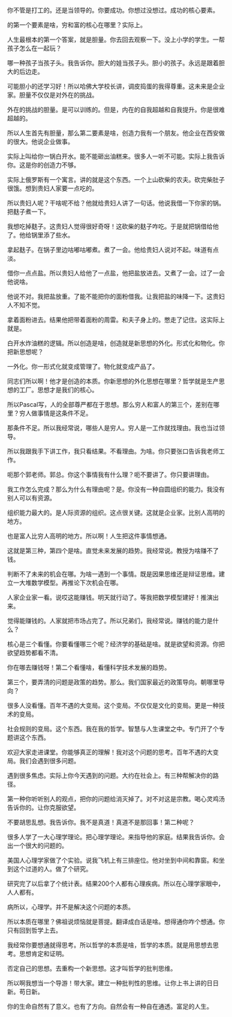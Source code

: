 你不管是打工的。还是当领导的。你要成功。你想过没想过。成功的核心要素。

的第一个要素是啥，穷和富的核心在哪里？实际上。

人生最根本的第一个答案，就是胆量。你去回去观察一下。没上小学的学生。一帮孩子怎么在一起玩？

哪一种孩子当孩子头。我告诉你。胆大的娃当孩子头。胆小的孩子。永远是跟着胆大的后边走。

可能胆小的还学习好！所以哈佛大学校长讲，调皮捣蛋的我得尊重。这未来是企业家。胆量不仅仅是对外在的挑战。

外在的挑战的胆量。是可以训练的。但是，内在的自我超越和自我提升。你是很难超越的。

所以人生首先有胆量，那么第二要素是啥，创造力我有一个朋友。他企业在西安做的很大。他说企业做事。

实际上叫给你一锅白开水。能不能砸出油糕来。很多人一听不可能。实际上我告诉你。这是你的创造力不够。

实际上俄罗斯有一个寓言。讲的就是这个东西。一个上山砍柴的农夫。砍完柴肚子很饿。想到贵妇人家要一点吃的。

所以贵妇人呢？干啥呢不给？他就给贵妇人讲了一句话。他说我借一下你家的锅。把麸子煮一下。

我想吃掉麸子。这贵妇人觉得很好奇呀！这砍柴的麸子咋吃。于是就把锅借给他了。他给锅里添了些水。

拿起麸子。在锅子里边咕嘟咕嘟煮。煮了一会。他给贵妇人说对不起。味道有点淡。

借你一点点盐。所以贵妇人给他了一点盐，他把盐放进去。又煮了一会。过了一会他说啥。

他说不对。我把盐放重。了能不能把你的面粉借我。让我把盐的味降一下。这贵妇人不知不觉。

拿着面粉进去。结果他把带着面粉的周雷。和夫子身上的。憋走了记住。这实际上就是。

白开水炸油糕的逻辑。所以创造是啥，创造就是新思想的外化。形式化和物化。你把新思想呢？

一外化。你一形式化就变成管理了。物化就变成产品了。

同志们所以啊！他才是创造的本质。你新思想的外化思想在哪里？哲学就是生产思想的工厂。思想才是我们的核心。

所以Pascal写，人的全部尊严都在于思想。那么穷人和富人的第三个，差别在哪里？穷人做事情是这条件不足。

那条件不足。所以我经常说，哪些人是穷人。穷人是一工作就找理由。我也当过领导。

所以我跟我手下讲工作，我只看结果。不看理由。为啥。你只要张口告诉我老师工作。

呃那个郭老师。郭总。你这个事情我有什么理？呃不要讲了。你只要讲理由。

我工作怎么完成？那么为什么有理由呢？是。你没有一种自圆组织的能力。我没有别人可以有资源。

组织能力最大的。是人际资源的组织。这点很关键。这就是企业家。比别人高明的地方。

也是富人比穷人高明的地方。所以啊！人生把这件事情想通。

这就是第三种，第四个是啥。直觉未来发展的趋势。我经常说。教授为啥赚不了钱。

判断不了未来的机会在哪。为啥一遇到一个事情。既是因果思维还是辩证思维。建立一大堆数学模型。再推论下次机会在哪。

人家企业家一看。说哎这能赚钱。明天就行动了。等我把数学模型建好！推演出来。

觉得能赚钱的。人家就把市场占完了。所以兄弟们，我经常说。赚钱的能力是什么？

核心是三个看懂。你要看懂哪三个呢？经济学的基础是啥。就是欲望和资源。你把欲望趋势都看不清。

你在哪去赚钱呀！第二个看懂啥，看懂科学技术发展的趋势。

第三个，要弄清的问题是政策的趋势。那么。我们国家最近的政策导向。朝哪里导向？

很多人没看懂。百年不遇的大变局。这个变局。不仅仅是文化的变局。更是一种技术的变局。

社会规则的变局。这个东西。我在我的哲学。智慧与人生课堂之中。专门开了个专题讲这个东西。

欢迎大家走进课堂。你能够真正的理解！我对这个问题的思考。百年不遇的大变局。我们会遇到很多问题。

遇到很多焦虑。实际上你今天遇到的问题。大约在社会上。有三种帮解决你的路径。

第一种你听听别人的观点，把你的问题给消灭掉了。对不对这是宗教。喝心灵鸡汤告诉你的。让你克服欲望。

不要胡思乱想。我告诉你。我不是真道！真道不是那回事！第二种呢？

很多人学了一大心理学理论。把心理学理论。来指导他的家庭。结果我告诉你。会出一个很大的问题的。

美国人心理学家做了个实验。说我飞机上有三排座位。他对坐到中间和靠窗。和坐到这个过道的人。做了个研究。

研究完了以后拿了个统计表。结果200个人都有心理疾病。所以在心理学家眼中，人人都有。

病所以，心理学。并不是解决这个问题的本质。

所以本质在哪里？佛祖说烦恼就是菩提。翻译成白话是啥。想得通你咋个想通。你只有回到哲学上去。

我经常你要想通就得思考。所以哲学的本质是啥，哲学的本质。就是用思想去思考。思想肯定和证明。

否定自己的思想。去重构一个新思想。这才叫哲学的批判思维。

所以啊我想当一个导游！带大家。建立一种批判性的思维。让你上书上讲的日日新。苟日新。

你的生命自然有了意义。也有了方向。自然会有一种自在通透。富足的人生。
